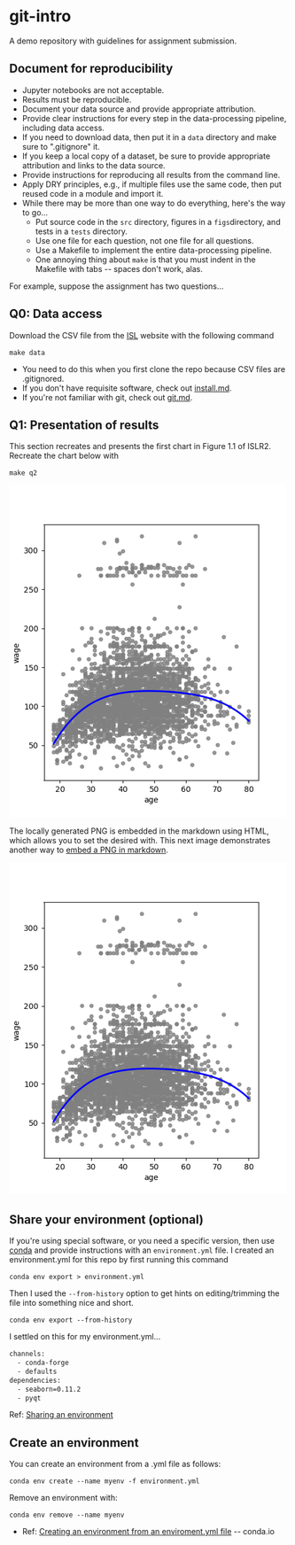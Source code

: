 
# git-intro

A demo repository with guidelines for assignment submission.

## Document for reproducibility

* Jupyter notebooks are not acceptable.
* Results must be reproducible.
* Document your data source and provide appropriate attribution.
* Provide clear instructions for every step in the data-processing pipeline, including data access.
* If you need to download data, then put it in a `data` directory and make sure to ".gitignore" it.
* If you keep a local copy of a dataset, be sure to provide appropriate attribution and links to the data source.
* Provide instructions for reproducing all results from the command line.
* Apply DRY principles, e.g., if multiple files use the same code, then put reused code in a module and import it.
* While there may be more than one way to do everything, here's the way to go...
  * Put source code in the `src` directory, figures in a `figs`directory, and tests in a `tests` directory.
  * Use one file for each question, not one file for all questions.
  * Use a Makefile to implement the entire data-processing pipeline.
  * One annoying thing about `make` is that you must indent in the Makefile with tabs -- spaces don't work, alas.

For example, suppose the assignment has two questions...

## Q0: Data access

Download the CSV file from the [ISL](http://statlearning.com) website with the following command

```
make data
```

* You need to do this when you first clone the repo because CSV files are .gitignored.
* If you don't have requisite software, check out [install.md](http://github.com/ds5010/spring-2023/install.md).
* If you're not familiar with git, check out [git.md](http://github.com/ds5010/spring-2023/git.md).

## Q1: Presentation of results

This section recreates and presents the first chart in Figure 1.1 of ISLR2.
Recreate the chart below with
```
make q2
```

<img src="figs/q1.png" width=500>

The locally generated PNG is embedded in the markdown using HTML, which allows you to set the desired with.
This next image demonstrates another way to [embed a PNG in markdown](https://docs.github.com/en/get-started/writing-on-github/getting-started-with-writing-and-formatting-on-github/basic-writing-and-formatting-syntax#images).

![another image](figs/q1.png)

## Share your environment (optional)

If you're using special software, or you need a specific version, then use 
[conda](https://conda.io/projects/conda/en/latest/user-guide/tasks/manage-environments.html) 
and provide instructions with an `environment.yml` file.
I created an environment.yml for this repo by first running this command
```
conda env export > environment.yml
```
Then I used the `--from-history` option to get hints on editing/trimming the file into something nice and short.
```
conda env export --from-history
```
I settled on this for my environment.yml...
```
channels:
  - conda-forge
  - defaults
dependencies:
  - seaborn=0.11.2
  - pyqt
```
Ref: [Sharing an environment](https://conda.io/projects/conda/en/latest/user-guide/tasks/manage-environments.html#sharing-an-environment)

## Create an environment

You can create an environment from a .yml file as follows:
```
conda env create --name myenv -f environment.yml
```
Remove an environment with:
```
conda env remove --name myenv
```
* Ref: [Creating an environment from an enviroment.yml file](https://conda.io/projects/conda/en/latest/user-guide/tasks/manage-environments.html#creating-an-environment-from-an-environment-yml-file) -- conda.io
